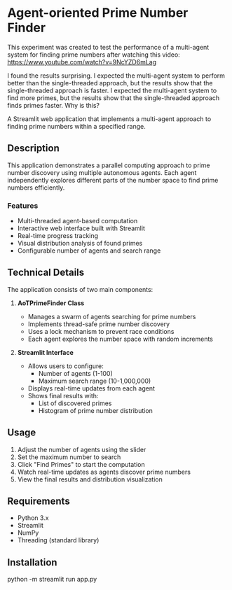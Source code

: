 # Agent-oriented Prime Number Finder


This experiment was created to test the performance of a multi-agent system for finding prime numbers after watching this video: https://www.youtube.com/watch?v=9NcYZD6mLag

I found the results surprising. I expected the multi-agent system to perform better than the single-threaded approach, but the results show that the single-threaded approach is faster. I expected the multi-agent system to find more primes, but the results show that the single-threaded approach finds primes faster. Why is this?




A Streamlit web application that implements a multi-agent approach to finding prime numbers within a specified range.

## Description

This application demonstrates a parallel computing approach to prime number discovery using multiple autonomous agents. Each agent independently explores different parts of the number space to find prime numbers efficiently.

### Features

- Multi-threaded agent-based computation
- Interactive web interface built with Streamlit
- Real-time progress tracking
- Visual distribution analysis of found primes
- Configurable number of agents and search range

## Technical Details

The application consists of two main components:

1. **AoTPrimeFinder Class**
   - Manages a swarm of agents searching for prime numbers
   - Implements thread-safe prime number discovery
   - Uses a lock mechanism to prevent race conditions
   - Each agent explores the number space with random increments

2. **Streamlit Interface**
   - Allows users to configure:
     - Number of agents (1-100)
     - Maximum search range (10-1,000,000)
   - Displays real-time updates from each agent
   - Shows final results with:
     - List of discovered primes
     - Histogram of prime number distribution

## Usage

1. Adjust the number of agents using the slider
2. Set the maximum number to search
3. Click "Find Primes" to start the computation
4. Watch real-time updates as agents discover prime numbers
5. View the final results and distribution visualization

## Requirements

- Python 3.x
- Streamlit
- NumPy
- Threading (standard library)

## Installation


python -m streamlit run app.py

